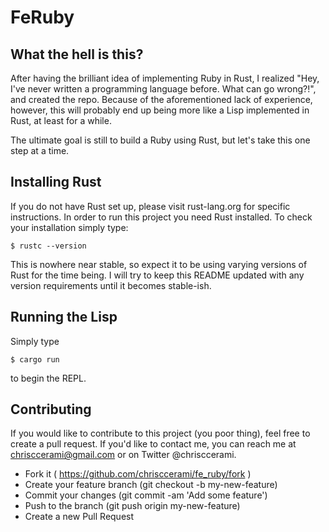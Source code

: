 # FeRuby

## What the hell is this?

After having the brilliant idea of implementing Ruby in Rust, I realized "Hey,
I've never written a programming language before. What can go wrong?!", and
created the repo. Because of the aforementioned lack of experience, however,
this will probably end up being more like a Lisp implemented in Rust, at least
for a while.

The ultimate goal is still to build a Ruby using Rust, but let's take this one
step at a time.

## Installing Rust

If you do not have Rust set up, please visit rust-lang.org for specific
instructions. In order to run this project you need Rust installed. To check
your installation simply type:

```
$ rustc --version
```

This is nowhere near stable, so expect it to be using varying versions of
Rust for the time being. I will try to keep this README updated with any
version requirements until it becomes stable-ish.

## Running the Lisp

Simply type

```
$ cargo run

```

to begin the REPL.

## Contributing

If you would like to contribute to this project (you poor thing), feel free to create a pull request. If you'd like to contact me, you can reach me at chrisccerami@gmail.com or on Twitter @chrisccerami.

- Fork it ( https://github.com/chrisccerami/fe_ruby/fork )
- Create your feature branch (git checkout -b my-new-feature)
- Commit your changes (git commit -am 'Add some feature')
- Push to the branch (git push origin my-new-feature)
- Create a new Pull Request
